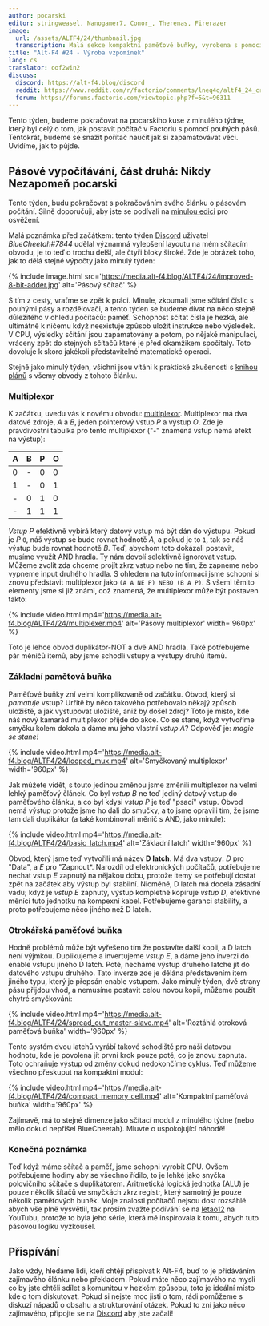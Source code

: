 ```yaml
---
author: pocarski
editor: stringweasel, Nanogamer7, Conor_, Therenas, Firerazer
image:
  url: /assets/ALTF4/24/thumbnail.jpg
  transcription: Malá sekce kompaktní paměťové buňky, vyrobena s pomocí pásů
title: "Alt-F4 #24 - Výroba vzpomínek"
lang: cs
translator: oof2win2
discuss:
  discord: https://alt-f4.blog/discord
  reddit: https://www.reddit.com/r/factorio/comments/lneq4q/altf4_24_creating_memories/
  forum: https://forums.factorio.com/viewtopic.php?f=5&t=96311
---
```


Tento týden, budeme pokračovat na pocarskiho kuse z minulého týdne, který byl celý o tom, jak postavit počítač v Factoriu s pomocí pouhých pásů. Tentokrát, budeme se snažit pořítač naučit jak si zapamatovávat věci. Uvidíme, jak to půjde.

## Pásové vypočítávání, část druhá: Nikdy Nezapomeň <author>pocarski</author>

Tento týden, budu pokračovat s pokračováním svého článku o pásovém počítání. Silně doporučuji, aby jste se podívali na [minulou edici](https://alt-f4.blog/ALTF4-23/#belt-only-computing-part-1-not-so-quick-maths-pocarski) pro osvěžení.

Malá poznámka před začátkem: tento týden [Discord](https://alt-f4.blog/discord) uživatel *BlueCheetah#7844* udělal významná vylepšení layoutu na mém sčítacím obvodu, je to teď o trochu delší, ale čtyři bloky široké. Zde je obrázek toho, jak to dělá stejné výpočty jako minulý týden:

{% include image.html src='https://media.alt-f4.blog/ALTF4/24/improved-8-bit-adder.jpg' alt='Pásový sčítač' %}

S tím z cesty, vraťme se zpět k práci. Minule, zkoumali jsme sčítání číslic s pouhými pásy a rozdělovači, a tento týden se budeme dívat na něco stejně důležitého v ohledu počítačů: paměť. Schopnost sčítat čísla je hezká, ale ultimátně k ničemu když neexistuje způsob uložit instrukce nebo výsledek. V CPU, výsledky sčítání jsou zapamatovány a potom, po nějaké manipulaci, vráceny zpět do stejných sčítačů které je před okamžikem spočítaly. Toto dovoluje k skoro jakékoli představitelné matematické operaci.

Stejně jako minulý týden, všichni jsou vítáni k praktické zkušenosti s [knihou plánů](https://media.alt-f4.blog/ALTF4/24/belt-computer-blueprint-book-2.txt) s všemy obvody z tohoto článku.

### Multiplexor

K začátku, uvedu vás k novému obvodu: [multiplexor](https://en.wikipedia.org/wiki/Multiplexer). Multiplexor má dva datové zdroje, *A* a *B*, jeden pointerový vstup *P* a výstup *O*. Zde je pravdivostní tabulka pro tento multiplexor ("-" znamená vstup nemá efekt na výstup):

| A    | B    | P    | O    |
| ---- | ---- | ---- | ---- |
| 0    | -    | 0    | 0    |
| 1    | -    | 0    | 1    |
| -    | 0    | 1    | 0    |
| -    | 1    | 1    | 1    |

*Vstup P* efektivně vybírá který datový vstup má být dán do výstupu. Pokud je *P* `0`, náš výstup se bude rovnat hodnotě *A*, a pokud je to `1`, tak se náš výstup bude rovnat hodnotě *B*. Teď, abychom toto dokázali postavit, musíme využít AND hradla. Ty nám dovolí selektivně ignorovat vstup. Můžeme zvolit zda chceme projít zkrz vstup nebo ne tím, že zapneme nebo vypneme input druhého hradla. S ohledem na tuto informaci jsme schopni si znovu představit multiplexor jako `(A A NE P) NEBO (B A P)`. S všemi těmito elementy jsme si již známi, což znamená, že multiplexor může být postaven takto:

{% include video.html mp4='https://media.alt-f4.blog/ALTF4/24/multiplexer.mp4' alt='Pásový multiplexor' width='960px' %}

Toto je lehce obvod duplikátor-NOT a dvě AND hradla. Také potřebujeme pár měničů itemů, aby jsme schodli vstupy a výstupy druhů itemů.

### Základní paměťová buňka

Paměťové buňky zní velmi komplikovaně od začátku. Obvod, který si *pamatuje* vstup? Urřitě by něco takového potřebovalo někajý způsob uložiště, a jak vystupovat uložiště, aniž by došel zdroj? Toto je místo, kde náš nový kamarád multiplexor přijde do akce. Co se stane, když vytvoříme smyčku kolem dokola a dáme mu jeho vlastní *vstup A*? Odpověď je: *magie se stane!*

{% include video.html mp4='https://media.alt-f4.blog/ALTF4/24/looped_mux.mp4' alt='Smyčkovaný multiplexor' width='960px' %}

Jak můžete vidět, s touto jedinou změnou jsme změnili multiplexor na velmi lehký paměťový článek. Co byl  *vstup B* ne teď jediný datový vstup do paměťového článku, a co byl kdysi *vstup P* je teď "psací" vstup. Obvod nemá výstup protože jsme ho dali do smučky, a to jsme opravili tím, že jsme tam dali duplikátor (a také kombinovali měnič s AND, jako minule):

{% include video.html mp4='https://media.alt-f4.blog/ALTF4/24/basic_latch.mp4' alt='Základní latch' width='960px' %}

Obvod, který jsme teď vytvořili má název **D latch**. Má dva vstupy: *D* pro "Data", a *E* pro "Zapnout*. Narozdíl od elektronických počítačů, potřebujeme nechat vstup *E* zapnutý na nějakou dobu, protože itemy se potřebují dostat zpět na začátek aby výstup byl stabilní. Nicméně, D latch má docela zásadní vadu; když je *vstup E* zapnutý, výstup kompletně kopíruje *vstup D*, efektivně měnící tuto jednotku na kompexní kabel. Potřebujeme garanci stability, a proto potřebujeme něco jiného než D latch.

### Otrokářská paměťová buňka

Hodně problémů může být vyřešeno tím že postavíte další kopii, a D latch není výjmkou. Duplikujeme a invertujeme *vstup E*, a dáme jeho inverzi do enable vstupu jiného D latch. Poté, necháme výstup druhého latche jít do datového vstupu druhého. Tato inverze zde je dělána představením item jiného typu, který je přepsán enable vstupem. Jako minulý týden, dvě strany pásu přijdou vhod, a nemusíme postavit celou novou kopii, můžeme použít chytré smyčkování:

{% include video.html mp4='https://media.alt-f4.blog/ALTF4/24/spread_out_master-slave.mp4' alt='Roztáhlá otroková paměťová buňka' width='960px' %}

Tento systém dvou latchů vyrábí takové schodiště pro náši datovou hodnotu, kde je povolena jít první krok pouze poté, co je znovu zapnuta. Toto ochraňuje výstup od změny dokud nedokončíme cyklus. Teď můžeme všechno přeskuput na kompaktní modul:

{% include video.html mp4='https://media.alt-f4.blog/ALTF4/24/compact_memory_cell.mp4' alt='Kompaktní paměťová buňka' width='960px' %}

Zajímavě, má to stejné dimenze jako sčítací modul z minulého týdne (nebo mělo dokud nepřišel BlueCheetah). Mluvte o uspokojující náhodě!

### Konečná poznámka

Teď když máme sčítač a paměť, jsme schopni vyrobit CPU. Ovšem potřebujeme hodiny aby se všechno řídilo, to je lehké jako snyčka polovičního sčítače s duplikátorem.  Aritmetická logická jednotka (ALU) je pouze několik šítačů ve smyčkách zkrz registr, který samotný je pouze několik paměťových buněk. Moje znalosti počítačů nejsou dost rozsáhlé abych vše plně vysvětlil, tak prosím zvažte podívání se na [letao12](https://www.youtube.com/channel/UC6BeS4toXnPJe-Kds9E_FEQ) na YouTubu, protože to byla jeho série, která mě inspirovala k tomu, abych tuto pásovou logiku vyzkoušel.

## Přispívání

Jako vždy, hledáme lidi, kteří chtějí přispívat k Alt-F4, buď to je přidáváním zajímavěho článku nebo překladem. Pokud máte něco zajímavého na mysli co by jste chtěli sdílet s komunitou v hezkém způsobu, toto je ideální místo kde o tom diskutovat. Pokud si nejste moc jisti o tom, rádi pomůžeme s diskuzí nápadů o obsahu a strukturování otázek. Pokud to zní jako něco zajímavého, připojte se na [Discord](https://alt-f4.blog/discord) aby jste začali!
